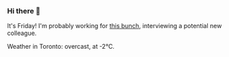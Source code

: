 ### Hi there :wave:

It's Friday! I'm probably working for [this bunch](https://github.com/kohofinancial), interviewing a potential new colleague.

Weather in Toronto: overcast, at -2°C.
